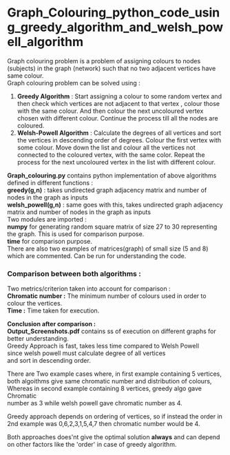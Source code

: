 # Graph_Colouring_python_code_using_greedy_algorithm_and_welsh_powell_algorithm
Graph colouring problem is a problem of assigning colours to nodes (subjects) in the graph (network) such that no two adjacent vertices have same colour.\
Graph colouring problem can be solved using :
1) **Greedy Algorithm** : Start assigning a colour to some random vertex and then check which vertices are not adjacent to that vertex , colour those with the same colour. And then colour the next uncoloured vertex chosen with different colour. Continue the process till all the nodes are coloured.
2) **Welsh-Powell Algorithm** : Calculate the degrees of all vertices and sort the vertices in descending order of degrees. Colour the first vertex with some colour. Move down the list and colour all the vertices not connected to the coloured vertex, with the same color. Repeat the process for the next uncoloured vertex in the list with different colour.


**Graph_colouring.py** contains python implementation of above algorithms defined in different functions  :\
**greedy(g,n)** : takes undirected graph adjacency matrix and number of nodes in the graph as inputs\
**welsh_powell(g,n)** : same goes with this, takes undirected graph adjacency matrix and number of nodes in the graph as inputs\
Two modules are imported :\
**numpy** for generating random square matrix of size 27 to 30 representing the graph. This is used for comparison purpose.\
**time** for comparison purpose.\
There are also two examples of matrices(graph) of small size (5 and 8) which are commented. Can be run for understanding the code.
 
### Comparison between both algorithms : 

Two metrics/criterion taken into account for comparison :\
**Chromatic number :** The minimum number of colours used in order to colour the vertices.\
**Time :** Time taken for execution.
 
**Conclusion after comparison :** \
**Output_Screenshots.pdf** contains ss of execution on different graphs for better understanding.\
Greedy Approach is fast, takes less time compared to Welsh Powell\
since welsh powell must calculate degree of all vertices\
and sort in descending order.

There are Two example cases where, in first example containing 5 vertices,\
both algoithms give same chromatic number and distribution of colours,\
Whereas in second example containing 8 vertices, greedy algo gave Chromatic\
number as 3 while welsh powell gave chromatic number as 4.

Greedy approach depends on ordering of vertices, so if instead the order in \
2nd example was 0,6,2,3,1,5,4,7 then chromatic number would be 4.

Both approaches does'nt give the optimal solution **always** and can depend on other factors like the 'order' in case of greedy algorithm.
 
 
 
 
 
 
